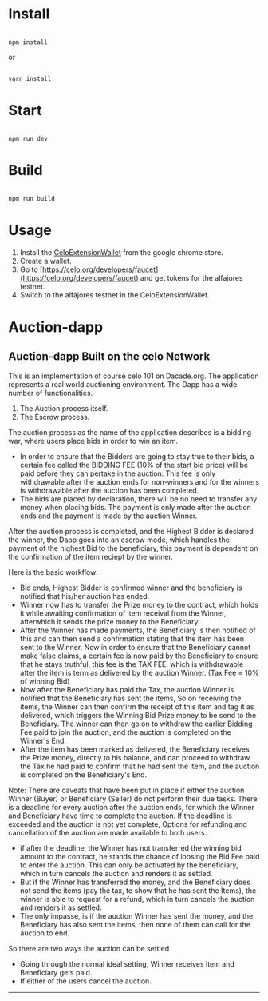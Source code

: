 # Install

```

npm install

```

or 

```

yarn install

```

# Start

```

npm run dev

```

# Build

```

npm run build

```
# Usage
1. Install the [CeloExtensionWallet](https://chrome.google.com/webstore/detail/celoextensionwallet/kkilomkmpmkbdnfelcpgckmpcaemjcdh?hl=en) from the google chrome store.
2. Create a wallet.
3. Go to [https://celo.org/developers/faucet](https://celo.org/developers/faucet) and get tokens for the alfajores testnet.
4. Switch to the alfajores testnet in the CeloExtensionWallet.

# Auction-dapp
Auction-dapp Built on the celo Network
----------------------------------------------------------------------------
This is an implementation of course celo 101 on Dacade.org.
The application represents a real world auctioning environment. The Dapp has a wide number of functionalities. 
1. The Auction process itself.
2. The Escrow process.

The auction process as the name of the application describes is a bidding war, where users place bids in order to win an item. 
- In order to ensure that the Bidders are going to stay true to their bids, a certain fee called the BIDDING FEE (10% of the start bid price) will be paid before   they can pertake in the auction. This fee is only withdrawable after the auction ends for non-winners and for the winners is withdrawable after the auction has   been completed.
- The bids are placed by declaration, there will be no need to transfer any money when placing bids. The payment is only made after the auction ends and the         payment is made by the auction Winner.

After the auction process is completed, and the Highest Bidder is declared the winner, the Dapp goes into an escrow mode, which handles the payment of the highest Bid to the beneficiary, this payment is dependent on the confirmation of the item reciept by the winner. 

Here is the basic workflow:
- Bid ends, Highest Bidder is confirmed winner and the beneficiary is notified that his/her auction has ended. 
- Winner now has to transfer the Prize money to the contract, which holds it while awaiting confirmation of item receival from the Winner, afterwhich it sends the   prize money to the Beneficiary.
- After the Winner has made payments, the Beneficiary is then notified of this and can then send a confirmation stating that the item has been sent to the Winner,   Now in order to ensure that the Beneficiary cannot make false claims, a certain fee is now paid by the Beneficiary to ensure that he stays truthful, this fee is   the TAX FEE, which is withdrawable after the item is term as delivered by the auction Winner. (Tax Fee = 10% of winning Bid)
- Now after the Beneficiary has paid the Tax, the auction Winner is notified that the Beneficiary has sent the items, So on receiving the items, the Winner can     then confirm the receipt of this item and tag it as delivered, which triggers the Winning Bid Prize money to be send to the Beneficiary. The winner can then go   on to withdraw the earlier Bidding Fee paid to join the auction, and the auction is completed on the Winner's End.
- After the item has been marked as delivered, the Beneficiary receives the Prize money, directly to his balance, and can proceed to withdraw the Tax he had paid   to confirm that he had sent the item, and the auction is completed on the Beneficiary's End.

Note: There are caveats that have been put in place if either the auction Winner (Buyer) or Beneficiary (Seller) do not perform their due tasks. There is a deadline for every auction after the auction ends, for which the Winner and Beneficiary have time to complete the auction. If the deadline is exceeded and the auction is not yet complete, Options for refunding and cancellation of the auction are made available to both users.
- if after the deadline, the Winner has not transferred the winning bid amount to the contract, he stands the chance of loosing the Bid Fee paid to enter the       auction. This can only be activated by the beneficiary, which in turn cancels the auction and renders it as settled.
- But if the Winner has transferred the money, and the Beneficiary does not send the items (pay the tax, to show that he has sent the Items), the winner is able     to request for a refund, which in turn cancels the auction and renders it as settled.
- The only impasse, is if the auction Winner has sent the money, and the Beneficiary has also  sent the items, then none of them can call for the auction to end.

So there are two ways the auction can be settled
- Going through the normal ideal setting, Winner receives item and Beneficiary gets paid.
- If either of the users cancel the auction.
------------------------------------------------------------------------------------------------------------------------------------------------------------------


